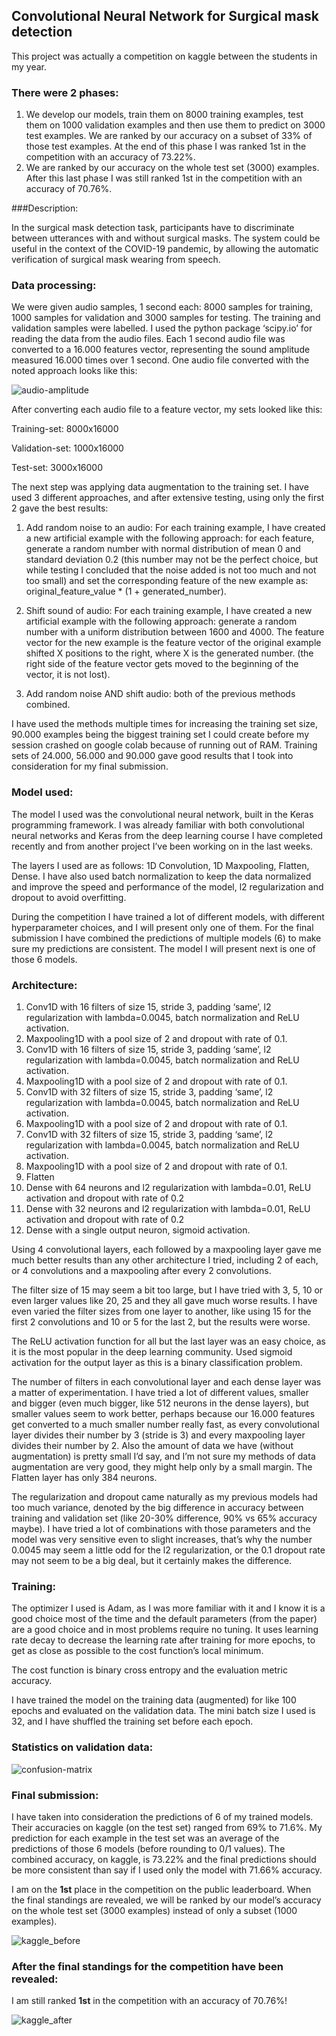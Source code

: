 ## Convolutional Neural Network for Surgical mask detection

This project was actually a competition on kaggle between the students in my year.

### There were 2 phases:

1) We develop our models, train them on 8000 training examples, test them on 1000 validation examples and then use them to predict on 3000 test examples. We are ranked by our accuracy on a subset of 33% of those test examples. At the end of this phase I was ranked 1st in the competition with an accuracy of 73.22%.
2) We are ranked by our accuracy on the whole test set (3000) examples. After this last phase I was still ranked 1st in the competition with an accuracy of 70.76%.


###Description:

In the surgical mask detection task, participants have to discriminate between utterances with and without surgical masks. The system could be useful in the context of the COVID-19 pandemic, by allowing the automatic verification of surgical mask wearing from speech.


### Data processing:

We were given audio samples, 1 second each: 8000 samples for training, 1000 samples for validation and 3000 samples for testing. The training and validation samples were labelled.
I used the python package ‘scipy.io’ for reading the data from the audio files. Each 1 second audio file was converted to a 16.000 features vector, representing the sound amplitude measured 16.000 times over 1 second. One audio file converted with the noted approach looks like this:

![audio-amplitude](https://user-images.githubusercontent.com/48453930/83947613-cf62cd00-a820-11ea-872e-bddf1116d267.png)

After converting each audio file to a feature vector, my sets looked like this:

Training-set: 8000x16000

Validation-set: 1000x16000

Test-set: 3000x16000


The next step was applying data augmentation to the training set. I have used 3 different approaches, and after extensive testing, using only the first 2 gave the best results:
1) Add random noise to an audio: For each training example, I have created a new artificial example with the following approach: for each feature, generate a random number with normal distribution of mean 0 and standard deviation 0.2 (this number may not be the perfect choice, but while testing I concluded that the noise added is not too much and not too small) and set the corresponding feature of the new example as: original_feature_value * (1 + generated_number).

2) Shift sound of audio: For each training example, I have created a new artificial example with the following approach: generate a random number with a uniform distribution between 1600 and 4000. The feature vector for the new example is the feature vector of the original example shifted X positions to the right, where X is the generated number. (the right side of the feature vector gets moved to the beginning of the vector, it is not lost).

3) Add random noise AND shift audio: both of the previous methods combined.

I have used the methods multiple times for increasing the training set size, 90.000 examples being the biggest training set I could create before my session crashed on google colab because of running out of RAM. Training sets of 24.000, 56.000 and 90.000 gave good results that I took into consideration for my final submission.


### Model used:

The model I used was the convolutional neural network, built in the Keras programming framework. I was already familiar with both convolutional neural networks and Keras from the deep learning course I have completed recently and from another project I’ve been working on in the last weeks.

The layers I used are as follows: 1D Convolution, 1D Maxpooling, Flatten, Dense. I have also used batch normalization to keep the data normalized and improve the speed and performance of the model, l2 regularization and dropout to avoid overfitting.

During the competition I have trained a lot of different models, with different hyperparameter choices, and I will present only one of them. For the final submission I have combined the predictions of multiple models (6) to make sure my predictions are consistent. The model I will present next is one of those 6 models.


### Architecture:

1) Conv1D with 16 filters of size 15, stride 3, padding ‘same’, l2 regularization with lambda=0.0045, batch normalization and ReLU activation.
2) Maxpooling1D with a pool size of 2 and dropout with rate of 0.1.
3) Conv1D with 16 filters of size 15, stride 3, padding ‘same’, l2 regularization with lambda=0.0045, batch normalization and ReLU activation.
4) Maxpooling1D with a pool size of 2 and dropout with rate of 0.1.
5) Conv1D with 32 filters of size 15, stride 3, padding ‘same’, l2 regularization with lambda=0.0045, batch normalization and ReLU activation.
6) Maxpooling1D with a pool size of 2 and dropout with rate of 0.1.
7) Conv1D with 32 filters of size 15, stride 3, padding ‘same’, l2 regularization with lambda=0.0045, batch normalization and ReLU activation.
8) Maxpooling1D with a pool size of 2 and dropout with rate of 0.1.
9) Flatten
10) Dense with 64 neurons and l2 regularization with lambda=0.01, ReLU activation and dropout with rate of 0.2
11) Dense with 32 neurons and l2 regularization with lambda=0.01, ReLU activation and dropout with rate of 0.2
12) Dense with a single output neuron, sigmoid activation.

Using 4 convolutional layers, each followed by a maxpooling layer gave me much better results than any other architecture I tried, including 2 of each, or 4 convolutions and a maxpooling after every 2 convolutions. 

The filter size of 15 may seem a bit too large, but I have tried with 3, 5, 10 or even larger values like 20, 25 and they all gave much worse results. I have even varied the filter sizes from one layer to another, like using 15 for the first 2 convolutions and 10 or 5 for the last 2, but the results were worse. 

The ReLU activation function for all but the last layer was an easy choice, as it is the most popular in the deep learning community. Used sigmoid activation for the output layer as this is a binary classification problem.

The number of filters in each convolutional layer and each dense layer was a matter of experimentation. I have tried a lot of different values, smaller and bigger (even much bigger, like 512 neurons in the dense layers), but smaller values seem to work better, perhaps because our 16.000 features get converted to a much smaller number really fast, as every convolutional layer divides their number by 3 (stride is 3) and every maxpooling layer divides their number by 2. Also the amount of data we have (without augmentation) is pretty small I’d say, and I’m not sure my methods of data augmentation are very good, they might help only by a small margin. The Flatten layer has only 384 neurons.

The regularization and dropout came naturally as my previous models had too much variance, denoted by the big difference in accuracy between training and validation set (like 20-30% difference, 90% vs 65% accuracy maybe). I have tried a lot of combinations with those parameters and the model was very sensitive even to slight increases, that’s why the number 0.0045 may seem a little odd for the l2 regularization, or the 0.1 dropout rate may not seem to be a big deal, but it certainly makes the difference.


### Training:

The optimizer I used is Adam, as I was more familiar with it and I know it is a good choice most of the time and the default parameters (from the paper) are a good choice and in most problems require no tuning. It uses learning rate decay to decrease the learning rate after training for more epochs, to get as close as possible to the cost function’s local minimum.

The cost function is binary cross entropy and the evaluation metric accuracy.

I have trained the model on the training data (augmented) for like 100 epochs and evaluated on the validation data. The mini batch size I used is 32, and I have shuffled the training set before each epoch.



### Statistics on validation data:

![confusion-matrix](https://user-images.githubusercontent.com/48453930/83947785-ddfdb400-a821-11ea-84af-7d277bcc5df4.png)



### Final submission:

I have taken into consideration the predictions of 6 of my trained models. Their accuracies on kaggle (on the test set) ranged from 69% to 71.6%. My prediction for each example in the test set was an average of the predictions of those 6 models (before rounding to 0/1 values). The combined accuracy, on kaggle, is 73.22% and the final predictions should be more consistent than say if I used only the model with 71.66% accuracy. 

I am on the **1st** place in the competition on the public leaderboard. When the final standings are revealed, we will be ranked by our model’s accuracy on the whole test set (3000 examples) instead of only a subset (1000 examples).

![kaggle_before](https://user-images.githubusercontent.com/48453930/83947930-cd017280-a822-11ea-9850-1d42bcb06974.png)


### After the final standings for the competition have been revealed:

I am still ranked **1st** in the competition with an accuracy of 70.76%!

![kaggle_after](https://user-images.githubusercontent.com/48453930/83947968-06d27900-a823-11ea-9143-458110773c32.png)